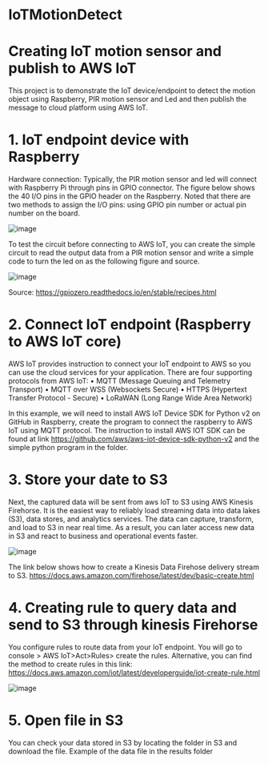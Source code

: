 # IoTMotionDetect
# Creating IoT motion sensor and publish to AWS IoT

This project is to demonstrate the IoT device/endpoint to detect the motion object using Raspberry, PIR motion sensor and Led and then publish the message to cloud platform using AWS IoT. 
# 1.	IoT endpoint device with Raspberry
Hardware connection:
Typically, the PIR motion sensor and led will connect with Raspberry Pi through pins in GPIO connector. The figure below shows the 40 I/O pins in the GPIO header on the Raspberry. Noted that there are two methods to assign the I/O pins: using GPIO pin number or actual pin number on the board. 

![image](https://user-images.githubusercontent.com/79141650/140265641-5577f544-9120-40e3-9c6c-b7ce76aaa873.png)

To test the circuit before connecting to AWS IoT, you can create the simple circuit to read the output data from a PIR motion sensor and write a simple code to turn the led on as the following figure and source.

![image](https://user-images.githubusercontent.com/79141650/140265697-5b3f6ff7-3015-49f2-b962-9fa8347e3c50.png)
 
Source: https://gpiozero.readthedocs.io/en/stable/recipes.html
# 2.	Connect IoT endpoint (Raspberry to AWS IoT core)
AWS IoT provides instruction to connect your IoT endpoint to AWS so you can use the cloud services for your application. There are four supporting protocols from AWS IoT:
•	MQTT (Message Queuing and Telemetry Transport)
•	MQTT over WSS (Websockets Secure)
•	HTTPS (Hypertext Transfer Protocol - Secure) 
•	LoRaWAN (Long Range Wide Area Network)

In this example, we will need to install AWS IoT Device SDK for Python v2 on GitHub in Raspberry, create the program to connect the raspberry to AWS IoT using MQTT protocol. The instruction to install AWS IOT SDK can be found at link https://github.com/aws/aws-iot-device-sdk-python-v2 and the simple python program in the folder.

# 3.	Store your date to S3 
Next, the captured data will be sent from aws IoT to S3 using AWS Kinesis Firehorse. It is the easiest way to reliably load streaming data into data lakes (S3), data stores, and analytics services. The data can capture, transform, and load to S3 in near real time. As a result, you can later access new data in S3 and react to business and operational events faster.

![image](https://user-images.githubusercontent.com/79141650/140265810-f99af1ff-cc79-44fa-83ea-3ee1eb377a77.png)

The link below shows how to create a Kinesis Data Firehose delivery stream to S3.
https://docs.aws.amazon.com/firehose/latest/dev/basic-create.html

# 4.	Creating rule to query data and send to S3 through kinesis Firehorse
You configure rules to route data from your IoT endpoint. You will go to console > AWS IoT>Act>Rules> create the rules. Alternative, you can find the method to create rules in this link:
https://docs.aws.amazon.com/iot/latest/developerguide/iot-create-rule.html

![image](https://user-images.githubusercontent.com/79141650/140265851-357e4d06-77b5-42b8-969d-33accbe91a4a.png)

 
# 5.	Open file in S3
You can check your data stored in S3 by locating the folder in S3 and download the file. Example of the data file in the results folder
